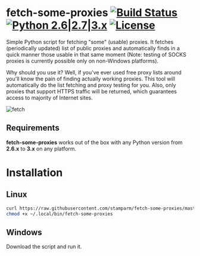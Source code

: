 fetch-some-proxies [![Build Status](https://api.travis-ci.org/stamparm/fetch-some-proxies.svg?branch=master)](https://travis-ci.org/stamparm/fetch-some-proxies) [![Python 2.6|2.7|3.x](https://img.shields.io/badge/python-2.6|2.7|3.x-yellow.svg)](https://www.python.org/) [![License](https://img.shields.io/badge/license-Public_domain-red.svg)](https://wiki.creativecommons.org/wiki/Public_domain)
====

Simple Python script for fetching "some" (usable) proxies. It fetches (periodically updated) list of public proxies and automatically finds in a quick manner those usable in that same moment (Note: testing of SOCKS proxies is currently possible only on non-Windows platforms).

Why should you use it? Well, if you've ever used free proxy lists around you'll know the pain of finding actually working proxies. This tool will automatically do the list fetching and proxy testing for you. Also, only proxies that support HTTPS traffic will be returned, which guarantees access to majority of Internet sites.

![fetch](https://i.imgur.com/WLWRGcA.png)

Requirements
----

**fetch-some-proxies** works out of the box with any Python version from **2.6.x** to **3.x** on any platform.

# Installation

## Linux

```sh
curl https://raw.githubusercontent.com/stamparm/fetch-some-proxies/master/fetch.py -o ~/.local/bin/fetch-some-proxies
chmod +x ~/.local/bin/fetch-some-proxies
```

## Windows

Download the script and run it.
